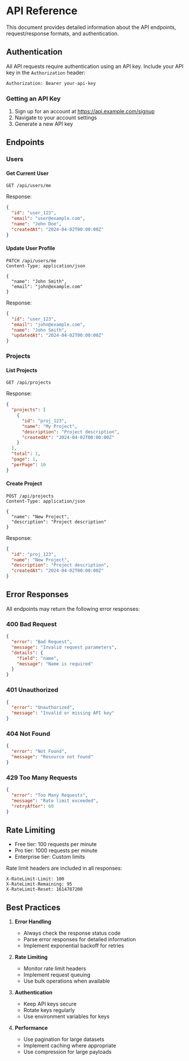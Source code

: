 # API Reference

This document provides detailed information about the API endpoints, request/response formats, and authentication.

## Authentication

All API requests require authentication using an API key. Include your API key in the `Authorization` header:

```bash
Authorization: Bearer your-api-key
```

### Getting an API Key

1. Sign up for an account at https://api.example.com/signup
2. Navigate to your account settings
3. Generate a new API key

## Endpoints

### Users

#### Get Current User

```http
GET /api/users/me
```

Response:
```json
{
  "id": "user_123",
  "email": "user@example.com",
  "name": "John Doe",
  "createdAt": "2024-04-02T00:00:00Z"
}
```

#### Update User Profile

```http
PATCH /api/users/me
Content-Type: application/json

{
  "name": "John Smith",
  "email": "john@example.com"
}
```

Response:
```json
{
  "id": "user_123",
  "email": "john@example.com",
  "name": "John Smith",
  "updatedAt": "2024-04-02T00:00:00Z"
}
```

### Projects

#### List Projects

```http
GET /api/projects
```

Response:
```json
{
  "projects": [
    {
      "id": "proj_123",
      "name": "My Project",
      "description": "Project description",
      "createdAt": "2024-04-02T00:00:00Z"
    }
  ],
  "total": 1,
  "page": 1,
  "perPage": 10
}
```

#### Create Project

```http
POST /api/projects
Content-Type: application/json

{
  "name": "New Project",
  "description": "Project description"
}
```

Response:
```json
{
  "id": "proj_123",
  "name": "New Project",
  "description": "Project description",
  "createdAt": "2024-04-02T00:00:00Z"
}
```

## Error Responses

All endpoints may return the following error responses:

### 400 Bad Request

```json
{
  "error": "Bad Request",
  "message": "Invalid request parameters",
  "details": {
    "field": "name",
    "message": "Name is required"
  }
}
```

### 401 Unauthorized

```json
{
  "error": "Unauthorized",
  "message": "Invalid or missing API key"
}
```

### 404 Not Found

```json
{
  "error": "Not Found",
  "message": "Resource not found"
}
```

### 429 Too Many Requests

```json
{
  "error": "Too Many Requests",
  "message": "Rate limit exceeded",
  "retryAfter": 60
}
```

## Rate Limiting

- Free tier: 100 requests per minute
- Pro tier: 1000 requests per minute
- Enterprise tier: Custom limits

Rate limit headers are included in all responses:

```http
X-RateLimit-Limit: 100
X-RateLimit-Remaining: 95
X-RateLimit-Reset: 1614787200
```

## Best Practices

1. **Error Handling**
   - Always check the response status code
   - Parse error responses for detailed information
   - Implement exponential backoff for retries

2. **Rate Limiting**
   - Monitor rate limit headers
   - Implement request queuing
   - Use bulk operations when available

3. **Authentication**
   - Keep API keys secure
   - Rotate keys regularly
   - Use environment variables for keys

4. **Performance**
   - Use pagination for large datasets
   - Implement caching where appropriate
   - Use compression for large payloads 